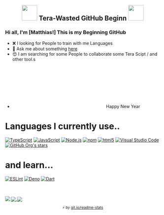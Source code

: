 ## <p align="center"> <img src="https://cdn.discordapp.com/emojis/594159590107643914.gif?v=1" height=50/> Tera-Wasted GitHub Beginn <img src="https://cdn.discordapp.com/emojis/594159590107643914.gif?v=1" height=50/> </p></font>


### Hi all, I'm [Matthias!] This is my Beginning GitHub ###
- ❌ I looking for People to train with me Languages
- 🏮 Ask me about something [here](https://github.com/Wasted-Time/Wasted-Time/issues)
- 😍 I am searching for some People to collaborate some Tera Scipt / and other tool.s 
- <svg class="icon icon-icon"><use xlink:href="#icon-icon"></use></svg> Happy New Year



</p>

# Languages I currently use..
[<img alt="TypeScript" src="https://img.shields.io/badge/-TypeScript-007acc?style=flat-square&logo=typescript&logoColor=white" />](https://www.typescriptlang.org) [<img alt="JavaScript" src="https://img.shields.io/badge/-JavaScript-edb200?style=flat-square&logo=javascript&logoColor=white" />](https://developer.mozilla.org/en-US/docs/Web/JavaScript) [<img alt="Node.js" src="https://img.shields.io/badge/-Node.js-43853d?style=flat-square&logo=Node.js&logoColor=white" />](https://nodejs.org)  [<img alt="npm" src="https://img.shields.io/badge/-NPM-CB3837?style=flat-square&logo=npm&logoColor=white" />](https://npmjs.com) [<img alt="html5" src="https://img.shields.io/badge/-HTML5-E34F26?style=flat-square&logo=html5&logoColor=white" />](https://developer.mozilla.org/en-US/docs/Web/Guide/HTML/HTML5) [<img alt="Visual Studio Code" src="https://img.shields.io/badge/-Visual Studio Code-007ACC?style=flat-square&logo=visual-studio-code&logoColor=white" />](https://code.visualstudio.com/) [<img alt="GitHub Org's stars" src="https://img.shields.io/github/stars/Wasted-Time?color=blue&label=Lua&logo=Lua&logoColor=blueviolet&style=social">](https://www.lua.org/)


# and learn...

[<img alt="ESLint" src="https://img.shields.io/badge/-ESLint-4B32C3?style=flat-square&logo=eslint&logoColor=white" />](https://eslint.org/) [<img alt="Deno" src="https://img.shields.io/badge/-Deno-000000?style=flat-square&logo=Deno&logoColor=white" />](https://deno.land) [<img alt="Dart" src="https://img.shields.io/badge/-Dart-17212f?style=flat-square&logo=dart&logoColor=white" />](https://dart.dev)

<br />
<br />

<a href="https://github.com/anuraghazra/github-readme-stats">
  <img align="center" src="https://github-readme-stats.vercel.app/api?username=Wasted-Time&show_icons=true&title_color=FF7256&icon_color=00d200&theme=synthwave" />
</a>

<a href="https://github.com/anuraghazra/github-readme-stats">
  <img align="left" src="https://github-readme-stats.vercel.app/api/top-langs/?username=Wasted-Time&langs_count=12&show_icons=true&title_color=FF7256&icon_color=00d200&theme=synthwave" />
</a>


<a href="https://wakatime.com/@WastedTime">
  <img align="center"  src="https://github-readme-stats.vercel.app/api/wakatime?username=WastedTime&show_icons=true&title_color=FF7256&icon_color=00d200&theme=synthwave">
</a>  
    <sub><p align="center">⚡️ by <a target="_blank" href="https://git.io/readme-stats">git.io/readme-stats</a></p></sub>
    
